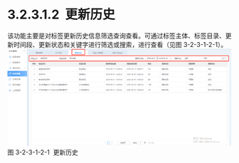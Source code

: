 # 3.2.3.1.2  更新历史

该功能主要是对标签更新历史信息筛选查询查看。可通过标签主体、标签目录、更新时间段、更新状态和关键字进行筛选或搜索，进行查看（见图 3-2-3-1-2-1）。<br />![](<../../assets/images/(122).png#height=180&width=416>)<br />图 3-2-3-1-2-1  更新历史
<a name="zhiTO"></a>